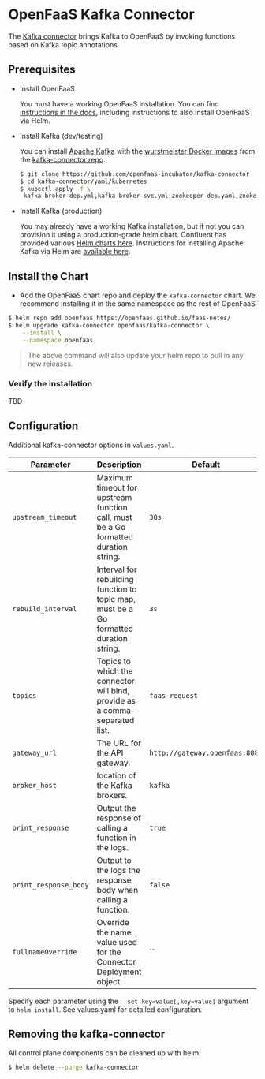 # OpenFaaS Kafka Connector

The [Kafka connector](https://github.com/openfaas-incubator/kafka-connector) brings Kafka to OpenFaaS by invoking functions based on Kafka topic annotations.

## Prerequisites

- Install OpenFaaS

  You must have a working OpenFaaS installation. You can find [instructions in the docs](https://docs.openfaas.com/deployment/kubernetes/#pick-helm-or-yaml-files-for-deployment-a-or-b), including instructions to also install OpenFaaS via Helm.

- Install Kafka (dev/testing)

  You can install [Apache Kafka](https://kafka.apache.org/) with the [wurstmeister Docker images](https://github.com/wurstmeister/kafka-docker) from the [kafka-connector repo](https://github.com/openfaas-incubator/kafka-connector).

  ```sh
  $ git clone https://github.com/openfaas-incubator/kafka-connector
  $ cd kafka-connector/yaml/kubernetes
  $ kubectl apply -f \
   kafka-broker-dep.yml,kafka-broker-svc.yml,zookeeper-dep.yaml,zookeeper-svc.yaml
  ```

- Install Kafka (production)

  You may already have a working Kafka installation, but if not you can provision it using a production-grade helm chart. Confluent has provided various [Helm charts here](https://github.com/confluentinc/cp-helm-charts). Instructions for installing Apache Kafka via Helm are [available here](https://github.com/helm/charts/tree/master/incubator/kafka#installing-the-chart).

## Install the Chart

- Add the OpenFaaS chart repo and deploy the `kafka-connector` chart. We recommend installing it in the same namespace as the rest of OpenFaaS

```sh
$ helm repo add openfaas https://openfaas.github.io/faas-netes/
$ helm upgrade kafka-connector openfaas/kafka-connector \
    --install \
    --namespace openfaas
```

> The above command will also update your helm repo to pull in any new releases.

### Verify the installation

TBD

## Configuration

Additional kafka-connector options in `values.yaml`.

| Parameter                | Description                                                                            | Default                        |
| ------------------------ | -------------------------------------------------------------------------------------- | ------------------------------ |
| `upstream_timeout`       | Maximum timeout for upstream function call, must be a Go formatted duration string.    | `30s`                          |
| `rebuild_interval`       | Interval for rebuilding function to topic map, must be a Go formatted duration string. | `3s`                           |
| `topics`                 | Topics to which the connector will bind, provide as a comma-separated list.            | `faas-request`                 |
| `gateway_url`            | The URL for the API gateway.                                                           | `http://gateway.openfaas:8080` |
| `broker_host`            | location of the Kafka brokers.                                                         | `kafka`                        |
| `print_response`         | Output the response of calling a function in the logs.                                 | `true`                         |
| `print_response_body`         | Output to the logs the response body when calling a function.                                 | `false`                         |
| `fullnameOverride`       | Override the name value used for the Connector Deployment object.                      | ``                             |

Specify each parameter using the `--set key=value[,key=value]` argument to `helm install`.
See values.yaml for detailed configuration.

## Removing the kafka-connector

All control plane components can be cleaned up with helm:

```sh
$ helm delete --purge kafka-connector
```
